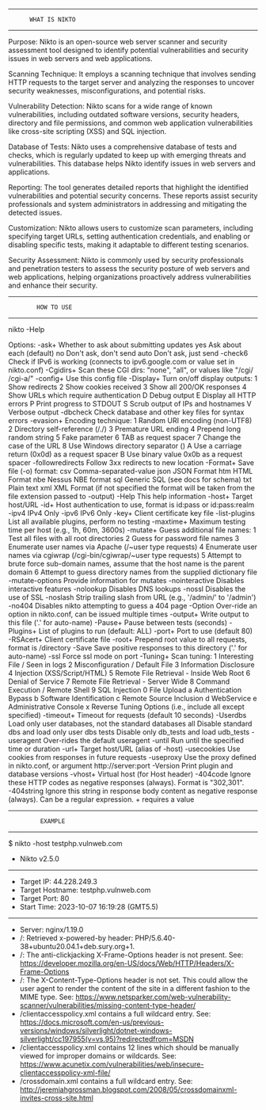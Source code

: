 -------------------------------------
          WHAT IS NIKTO
-------------------------------------

 Purpose: Nikto is an open-source web server scanner and security assessment tool designed to identify potential vulnerabilities and security issues in web servers and web applications.

 Scanning Technique: It employs a scanning technique that involves sending HTTP requests to the target server and analyzing the responses to uncover security weaknesses, misconfigurations, and potential risks.

 Vulnerability Detection: Nikto scans for a wide range of known vulnerabilities, including outdated software versions, security headers, directory and file permissions, and common web application vulnerabilities like cross-site scripting (XSS) and SQL injection.

 Database of Tests: Nikto uses a comprehensive database of tests and checks, which is regularly updated to keep up with emerging threats and vulnerabilities. This database helps Nikto identify issues in web servers and applications.

 Reporting: The tool generates detailed reports that highlight the identified vulnerabilities and potential security concerns. These reports assist security professionals and system administrators in addressing and mitigating the detected issues.

 Customization: Nikto allows users to customize scan parameters, including specifying target URLs, setting authentication credentials, and enabling or disabling specific tests, making it adaptable to different testing scenarios.

 Security Assessment: Nikto is commonly used by security professionals and penetration testers to assess the security posture of web servers and web applications, helping organizations proactively address vulnerabilities and enhance their security.

-------------------------------------
            HOW TO USE
-------------------------------------

nikto -Help 

   Options:
       -ask+               Whether to ask about submitting updates
                               yes   Ask about each (default)
                               no    Don't ask, don't send
                               auto  Don't ask, just send
       -check6             Check if IPv6 is working (connects to ipv6.google.com or value set in nikto.conf)
       -Cgidirs+           Scan these CGI dirs: "none", "all", or values like "/cgi/ /cgi-a/"
       -config+            Use this config file
       -Display+           Turn on/off display outputs:
                               1     Show redirects
                               2     Show cookies received
                               3     Show all 200/OK responses
                               4     Show URLs which require authentication
                               D     Debug output
                               E     Display all HTTP errors
                               P     Print progress to STDOUT
                               S     Scrub output of IPs and hostnames
                               V     Verbose output
       -dbcheck           Check database and other key files for syntax errors
       -evasion+          Encoding technique:
                               1     Random URI encoding (non-UTF8)
                               2     Directory self-reference (/./)
                               3     Premature URL ending
                               4     Prepend long random string
                               5     Fake parameter
                               6     TAB as request spacer
                               7     Change the case of the URL
                               8     Use Windows directory separator (\)
                               A     Use a carriage return (0x0d) as a request spacer
                               B     Use binary value 0x0b as a request spacer
        -followredirects   Follow 3xx redirects to new location
        -Format+           Save file (-o) format:
                               csv   Comma-separated-value
                               json  JSON Format
                               htm   HTML Format
                               nbe   Nessus NBE format
                               sql   Generic SQL (see docs for schema)
                               txt   Plain text
                               xml   XML Format
                               (if not specified the format will be taken from the file extension passed to -output)
       -Help              This help information
       -host+             Target host/URL
       -id+               Host authentication to use, format is id:pass or id:pass:realm
       -ipv4                 IPv4 Only
       -ipv6                 IPv6 Only
       -key+              Client certificate key file
       -list-plugins      List all available plugins, perform no testing
       -maxtime+          Maximum testing time per host (e.g., 1h, 60m, 3600s)
       -mutate+           Guess additional file names:
                               1     Test all files with all root directories
                               2     Guess for password file names
                               3     Enumerate user names via Apache (/~user type requests)
                               4     Enumerate user names via cgiwrap (/cgi-bin/cgiwrap/~user type requests)
                               5     Attempt to brute force sub-domain names, assume that the host name is the parent domain
                               6     Attempt to guess directory names from the supplied dictionary file
       -mutate-options    Provide information for mutates
       -nointeractive     Disables interactive features
       -nolookup          Disables DNS lookups
       -nossl             Disables the use of SSL
       -noslash           Strip trailing slash from URL (e.g., '/admin/' to '/admin')
       -no404             Disables nikto attempting to guess a 404 page
       -Option            Over-ride an option in nikto.conf, can be issued multiple times
       -output+           Write output to this file ('.' for auto-name)
       -Pause+            Pause between tests (seconds)
       -Plugins+          List of plugins to run (default: ALL)
       -port+             Port to use (default 80)
       -RSAcert+          Client certificate file
       -root+             Prepend root value to all requests, format is /directory
       -Save              Save positive responses to this directory ('.' for auto-name)
       -ssl               Force ssl mode on port
       -Tuning+           Scan tuning:
                               1     Interesting File / Seen in logs
                               2     Misconfiguration / Default File
                               3     Information Disclosure
                               4     Injection (XSS/Script/HTML)
                               5     Remote File Retrieval - Inside Web Root
                               6     Denial of Service
                               7     Remote File Retrieval - Server Wide
                               8     Command Execution / Remote Shell
                               9     SQL Injection
                               0     File Upload
                               a     Authentication Bypass
                               b     Software Identification
                               c     Remote Source Inclusion
                               d     WebService
                               e     Administrative Console
                               x     Reverse Tuning Options (i.e., include all except specified)
       -timeout+          Timeout for requests (default 10 seconds)
       -Userdbs           Load only user databases, not the standard databases
                               all   Disable standard dbs and load only user dbs
                               tests Disable only db_tests and load udb_tests
       -useragent         Over-rides the default useragent
       -until             Run until the specified time or duration
       -url+              Target host/URL (alias of -host)
       -usecookies        Use cookies from responses in future requests
       -useproxy          Use the proxy defined in nikto.conf, or argument http://server:port
       -Version           Print plugin and database versions
       -vhost+            Virtual host (for Host header)
       -404code           Ignore these HTTP codes as negative responses (always). Format is "302,301".
       -404string         Ignore this string in response body content as negative response (always). Can be a regular expression.
   		+ requires a value

-------------------------------------
             EXAMPLE
-------------------------------------

$ nikto -host testphp.vulnweb.com
- Nikto v2.5.0
---------------------------------------------------------------------------
+ Target IP:          44.228.249.3
+ Target Hostname:    testphp.vulnweb.com
+ Target Port:        80
+ Start Time:         2023-10-07 16:19:28 (GMT5.5)
---------------------------------------------------------------------------
+ Server: nginx/1.19.0
+ /: Retrieved x-powered-by header: PHP/5.6.40-38+ubuntu20.04.1+deb.sury.org+1.
+ /: The anti-clickjacking X-Frame-Options header is not present. See: https://developer.mozilla.org/en-US/docs/Web/HTTP/Headers/X-Frame-Options
+ /: The X-Content-Type-Options header is not set. This could allow the user agent to render the content of the site in a different fashion to the MIME type. See: https://www.netsparker.com/web-vulnerability-scanner/vulnerabilities/missing-content-type-header/
+ /clientaccesspolicy.xml contains a full wildcard entry. See: https://docs.microsoft.com/en-us/previous-versions/windows/silverlight/dotnet-windows-silverlight/cc197955(v=vs.95)?redirectedfrom=MSDN
+ /clientaccesspolicy.xml contains 12 lines which should be manually viewed for improper domains or wildcards. See: https://www.acunetix.com/vulnerabilities/web/insecure-clientaccesspolicy-xml-file/
+ /crossdomain.xml contains a full wildcard entry. See: http://jeremiahgrossman.blogspot.com/2008/05/crossdomainxml-invites-cross-site.html
